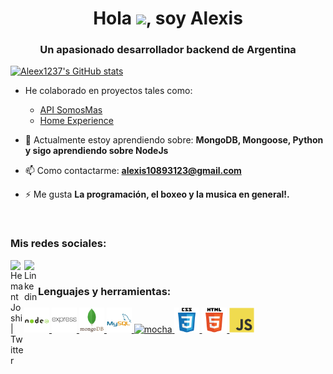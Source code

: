 

<h1 align="center">Hola <img src="https://user-images.githubusercontent.com/84038648/131946864-caf8431f-454f-4d85-bbff-1c6ce11f52c1.gif" width="25px">, soy Alexis</h1>
<h3 align="center">Un apasionado desarrollador backend de Argentina</h3>

[![Aleex1237's GitHub stats](https://github-readme-stats.vercel.app/api?username=Aleex1237&theme=cobalt)](https://github.com/anuraghazra/github-readme-stats)
<br/>

- He colaborado en proyectos tales como:
  -  [API SomosMas](https://github.com/alkemyTech/OT-96-Server)
  -  [Home Experience](https://github.com/Aleex1237/Grupo_6_HomeExperience)

- 🌱 Actualmente estoy aprendiendo sobre: **MongoDB, Mongoose, Python y sigo aprendiendo sobre NodeJs**

- 📫 Como contactarme: **alexis10893123@gmail.com**

- ⚡ Me gusta **La programación, el boxeo y la musica en general!.**

<br/>
<h3 align="left">Mis redes sociales:</h3>
<a href="https://mobile.twitter.com/zacre_a">
  <img align="left" alt="Hemant Joshi| Twitter" width="22px" src="https://cdn.jsdelivr.net/npm/simple-icons@v3/icons/twitter.svg" />
</a>
<a href="https://www.linkedin.com/in/alexis-zacre/">
  <img align="left" alt="Linkedin" width="22px" src="https://cdn.jsdelivr.net/npm/simple-icons@v3/icons/linkedin.svg" />
</a>
<br/>



<h3 align="left">Lenguajes y herramientas:</h3>

<p align="left"> <a href="https://nodejs.org" target="_blank" rel="noreferrer"> <img src="https://raw.githubusercontent.com/devicons/devicon/master/icons/nodejs/nodejs-original-wordmark.svg" alt="nodejs" width="40" height="40"/> </a> <a href="https://expressjs.com" target="_blank" rel="noreferrer"> <img src="https://raw.githubusercontent.com/devicons/devicon/master/icons/express/express-original-wordmark.svg" alt="express" width="40" height="40"/> </a>  <a href="https://www.mongodb.com/" target="_blank" rel="noreferrer"> <img src="https://raw.githubusercontent.com/devicons/devicon/master/icons/mongodb/mongodb-original-wordmark.svg" alt="mongodb" width="40" height="40"/> </a> <a href="https://www.mysql.com/" target="_blank" rel="noreferrer"> <img src="https://raw.githubusercontent.com/devicons/devicon/master/icons/mysql/mysql-original-wordmark.svg" alt="mysql" width="40" height="40"/> </a> <a href="https://mochajs.org" target="_blank" rel="noreferrer"> <img src="https://www.vectorlogo.zone/logos/mochajs/mochajs-icon.svg" alt="mocha" width="40" height="40"/> </a>  <a href="https://www.w3schools.com/css/" target="_blank" rel="noreferrer"> <img src="https://raw.githubusercontent.com/devicons/devicon/master/icons/css3/css3-original-wordmark.svg" alt="css3" width="40" height="40"/> </a>  <a href="https://www.w3.org/html/" target="_blank" rel="noreferrer"> <img src="https://raw.githubusercontent.com/devicons/devicon/master/icons/html5/html5-original-wordmark.svg" alt="html5" width="40" height="40"/> </a> <a href="https://developer.mozilla.org/en-US/docs/Web/JavaScript" target="_blank" rel="noreferrer"> <img src="https://raw.githubusercontent.com/devicons/devicon/master/icons/javascript/javascript-original.svg" alt="javascript" width="40" height="40"/> </a>  </p>
 
